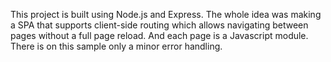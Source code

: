 This project is built using Node.js and Express.
The whole idea was making a SPA that supports client-side routing which allows navigating between pages without a full page reload.
And each page is a Javascript module.
There is on this sample only a minor error handling. 
